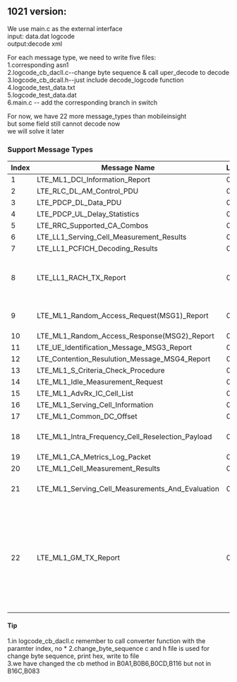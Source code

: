 ## 1021 version:
We use main.c as the external interface  
input: data.dat logcode  
output:decode xml  

For each message type, we need to write five files:  
1.corresponding asn1  
2.logcode_cb_dacll.c--change byte sequence & call uper_decode to decode   
3.logcode_cb_dcall.h--just include decode_logcode function  
4.logcode_test_data.txt  
5.logcode_test_data.dat  
6.main.c -- add the corresponding branch in switch  

For now, we have 22 more message_types than mobileinsight  
but some field still cannot decode now  
we will solve it later


### Support Message Types
|Index|Message Name|Logcode|version|finish|test|else
|--|--|--|--|--|--|--|
|1|LTE_ML1_DCI_Information_Report|0xB16C|49|1|1|none|
|2|LTE_RLC_DL_AM_Control_PDU|0xB083|48|1|1|none|
|3|LTE_PDCP_DL_Data_PDU|0xB0A1|53|1|1|none|
|4|LTE_PDCP_UL_Delay_Statistics|0xB0B6|56|1|1|none| 
|5|LTE_RRC_Supported_CA_Combos|0xB0CD|41|1|1|none|
|6|LTE_LL1_Serving_Cell_Measurement_Results|0xB116|21|1|1|none|  
|7|LTE_LL1_PCFICH_Decoding_Results|0xB12A|161|1|1|none| 
|8|LTE_LL1_RACH_TX_Report|0xB144|161|1|0|negative field need extra process|
|9|LTE_ML1_Random_Access_Request(MSG1)_Report|0xB167|40|1|0|negative integer less 1|
|10|LTE_ML1_Random_Access_Response(MSG2)_Report|0xB168|24|1|1|none|  
|11|LTE_UE_Identification_Message_MSG3_Report|0xB169|40|1|1|none|  
|12|LTE_Contention_Resulution_Message_MSG4_Report|0xB16A|1|1|1|none|  
|13|LTE_ML1_S_Criteria_Check_Procedure|0xB17A|1|1|1|none|  
|14|LTE_ML1_Idle_Measurement_Request|0xB17D|1|1|1|none|  
|15|LTE_ML1_AdvRx_IC_Cell_List|0xB18F|54|1|1|none|  
|16|LTE_ML1_Serving_Cell_Information|0xB197|2|1|1|none|
|17|LTE_ML1_Common_DC_Offset|0xB1B2|49|1|1|none|
|18|LTE_ML1_Intra_Frequency_Cell_Reselection_Payload|0xB181|1|cell part not finished|1|cell part|
|19|LTE_ML1_CA_Metrics_Log_Packet|0xB184|50|1|1|none|
|20|LTE_ML1_Cell_Measurement_Results|0xB196|41|1|1|none|
|21|LTE_ML1_Serving_Cell_Measurements_And_Evaluation|0xB17F|5|some field lack|1|some filed lack|
|22|LTE_ML1_GM_TX_Report|0xB16D|49|0|1|use total tx power to decide pusch and pucch, some field lack of data|



#### Tip
1.in logcode_cb_dacll.c remember to call converter function with the paramter index, no * 
2.change_byte_sequence c and h file is used for change byte sequence, print hex, write to file  
3.we have changed the cb method in B0A1,B0B6,B0CD,B116 but not in B16C,B083
 

